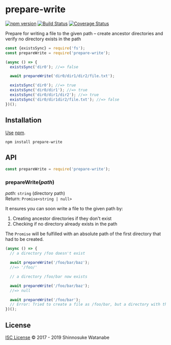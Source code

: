 # prepare-write

[![npm version](https://img.shields.io/npm/v/prepare-write.svg)](https://www.npmjs.com/package/prepare-write)
[![Build Status](https://travis-ci.com/shinnn/prepare-write.svg?branch=master)](https://travis-ci.com/shinnn/prepare-write)
[![Coverage Status](https://img.shields.io/coveralls/shinnn/prepare-write.svg)](https://coveralls.io/github/shinnn/prepare-write?branch=master)

Prepare for writing a file to the given path – create ancestor directories and verify no directory exists in the path

```javascript
const {existsSync} = require('fs');
const prepareWrite = require('prepare-write');

(async () => {
  existsSync('dir0'); //=> false

  await prepareWrite('dir0/dir1/dir2/file.txt');

  existsSync('dir0'); //=> true
  existsSync('dir0/dir1'); //=> true
  existsSync('dir0/dir1/dir2'); //=> true
  existsSync('dir0/dir1dir2/file.txt'); //=> false
})();
```

## Installation

[Use](https://docs.npmjs.com/cli/install) [npm](https://docs.npmjs.com/about-npm/).

```
npm install prepare-write
```

## API

```javascript
const prepareWrite = require('prepare-write');
```

### prepareWrite(*path*)

*path*: `string` (directory path)  
Return: `Promise<string | null>`

It ensures you can soon write a file to the given path by:

1. Creating ancestor directories if they don't exist
2. Checking if no directory already exists in the path

The `Promise` will be fulfilled with an absolute path of the first directory that had to be created.

```javascript
(async () => {
  // a directory /foo doesn't exist

  await prepareWrite('/foo/bar/baz');
  //=> '/foo/'

  // a directory /foo/bar now exists

  await prepareWrite('/foo/bar/baz');
  //=> null

  await prepareWrite('/foo/bar');
  // Error: Tried to create a file as /foo/bar, but a directory with the same name already exists.
})();
```

## License

[ISC License](./LICENSE) © 2017 - 2019 Shinnosuke Watanabe
